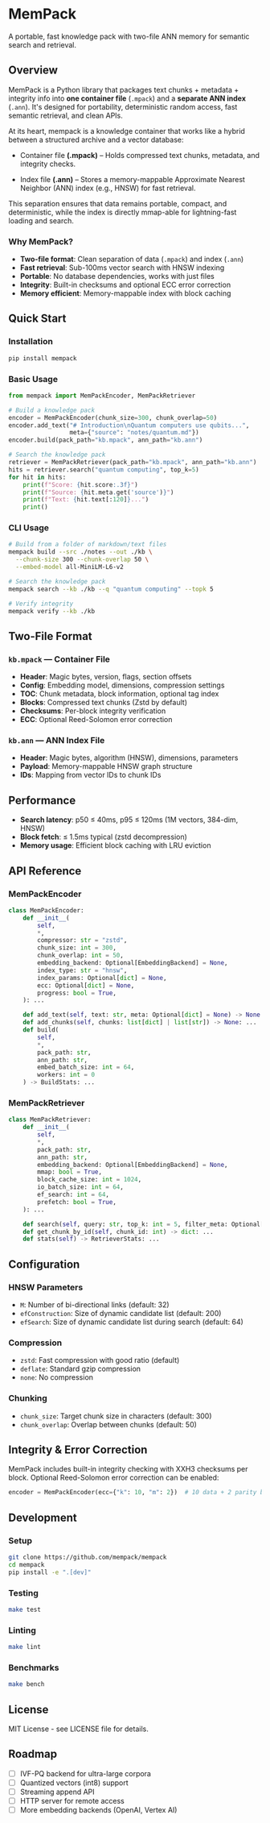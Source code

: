 # MemPack

A portable, fast knowledge pack with two-file ANN memory for semantic search and retrieval.

## Overview

MemPack is a Python library that packages text chunks + metadata + integrity info into **one container file** (`.mpack`) and a **separate ANN index** (`.ann`). It's designed for portability, deterministic random access, fast semantic retrieval, and clean APIs.

At its heart, mempack is a knowledge container that works like a hybrid between a structured archive and a vector database:

- Container file **(.mpack)** – Holds compressed text chunks, metadata, and integrity checks.

- Index file **(.ann)** – Stores a memory-mappable Approximate Nearest Neighbor (ANN) index (e.g., HNSW) for fast retrieval.

This separation ensures that data remains portable, compact, and deterministic, while the index is directly mmap-able for lightning-fast loading and search.

### Why MemPack?

- **Two-file format**: Clean separation of data (`.mpack`) and index (`.ann`)
- **Fast retrieval**: Sub-100ms vector search with HNSW indexing
- **Portable**: No database dependencies, works with just files
- **Integrity**: Built-in checksums and optional ECC error correction
- **Memory efficient**: Memory-mappable index with block caching

## Quick Start

### Installation

```bash
pip install mempack
```

### Basic Usage

```python
from mempack import MemPackEncoder, MemPackRetriever

# Build a knowledge pack
encoder = MemPackEncoder(chunk_size=300, chunk_overlap=50)
encoder.add_text("# Introduction\nQuantum computers use qubits...", 
                 meta={"source": "notes/quantum.md"})
encoder.build(pack_path="kb.mpack", ann_path="kb.ann")

# Search the knowledge pack
retriever = MemPackRetriever(pack_path="kb.mpack", ann_path="kb.ann")
hits = retriever.search("quantum computing", top_k=5)
for hit in hits:
    print(f"Score: {hit.score:.3f}")
    print(f"Source: {hit.meta.get('source')}")
    print(f"Text: {hit.text[:120]}...")
    print()
```

### CLI Usage

```bash
# Build from a folder of markdown/text files
mempack build --src ./notes --out ./kb \
  --chunk-size 300 --chunk-overlap 50 \
  --embed-model all-MiniLM-L6-v2

# Search the knowledge pack
mempack search --kb ./kb --q "quantum computing" --topk 5

# Verify integrity
mempack verify --kb ./kb
```

## Two-File Format

### `kb.mpack` — Container File
- **Header**: Magic bytes, version, flags, section offsets
- **Config**: Embedding model, dimensions, compression settings
- **TOC**: Chunk metadata, block information, optional tag index
- **Blocks**: Compressed text chunks (Zstd by default)
- **Checksums**: Per-block integrity verification
- **ECC**: Optional Reed-Solomon error correction

### `kb.ann` — ANN Index File
- **Header**: Magic bytes, algorithm (HNSW), dimensions, parameters
- **Payload**: Memory-mappable HNSW graph structure
- **IDs**: Mapping from vector IDs to chunk IDs

## Performance

- **Search latency**: p50 ≤ 40ms, p95 ≤ 120ms (1M vectors, 384-dim, HNSW)
- **Block fetch**: ≤ 1.5ms typical (zstd decompression)
- **Memory usage**: Efficient block caching with LRU eviction

## API Reference

### MemPackEncoder

```python
class MemPackEncoder:
    def __init__(
        self,
        *,
        compressor: str = "zstd",
        chunk_size: int = 300,
        chunk_overlap: int = 50,
        embedding_backend: Optional[EmbeddingBackend] = None,
        index_type: str = "hnsw",
        index_params: Optional[dict] = None,
        ecc: Optional[dict] = None,
        progress: bool = True,
    ): ...

    def add_text(self, text: str, meta: Optional[dict] = None) -> None: ...
    def add_chunks(self, chunks: list[dict] | list[str]) -> None: ...
    def build(
        self,
        *,
        pack_path: str,
        ann_path: str,
        embed_batch_size: int = 64,
        workers: int = 0
    ) -> BuildStats: ...
```

### MemPackRetriever

```python
class MemPackRetriever:
    def __init__(
        self,
        *,
        pack_path: str,
        ann_path: str,
        embedding_backend: Optional[EmbeddingBackend] = None,
        mmap: bool = True,
        block_cache_size: int = 1024,
        io_batch_size: int = 64,
        ef_search: int = 64,
        prefetch: bool = True,
    ): ...

    def search(self, query: str, top_k: int = 5, filter_meta: Optional[dict] = None) -> list[SearchHit]: ...
    def get_chunk_by_id(self, chunk_id: int) -> dict: ...
    def stats(self) -> RetrieverStats: ...
```

## Configuration

### HNSW Parameters

- `M`: Number of bi-directional links (default: 32)
- `efConstruction`: Size of dynamic candidate list (default: 200)
- `efSearch`: Size of dynamic candidate list during search (default: 64)

### Compression

- `zstd`: Fast compression with good ratio (default)
- `deflate`: Standard gzip compression
- `none`: No compression

### Chunking

- `chunk_size`: Target chunk size in characters (default: 300)
- `chunk_overlap`: Overlap between chunks (default: 50)

## Integrity & Error Correction

MemPack includes built-in integrity checking with XXH3 checksums per block. Optional Reed-Solomon error correction can be enabled:

```python
encoder = MemPackEncoder(ecc={"k": 10, "m": 2})  # 10 data + 2 parity blocks
```

## Development

### Setup

```bash
git clone https://github.com/mempack/mempack
cd mempack
pip install -e ".[dev]"
```

### Testing

```bash
make test
```

### Linting

```bash
make lint
```

### Benchmarks

```bash
make bench
```

## License

MIT License - see LICENSE file for details.

## Roadmap

- [ ] IVF-PQ backend for ultra-large corpora
- [ ] Quantized vectors (int8) support
- [ ] Streaming append API
- [ ] HTTP server for remote access
- [ ] More embedding backends (OpenAI, Vertex AI)
